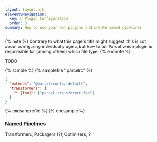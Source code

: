 ```yaml
---
layout: layout.njk
eleventyNavigation:
  key: 🔌 Plugin Configuration
  order: 3
summary: How to use your own plugins and create named pipelines
---
```


{% note %}
Contrary to what this page's title might suggest, this is not about configuring individual plugins, but how to tell Parcel which plugin is responsible for (among others) which file type.
{% endnote %}

TODO

{% sample %}
{% samplefile ".parcelrc" %}

```json
{
  "extends": "@parcel/config-default",
  "transformers": {
    "*.{foo}": ["parcel-transformer-foo"]
  }
}
```

{% endsamplefile %}
{% endsample %}

### Named Pipelines

Transformers, Packagers (?), Optimizers, ?
